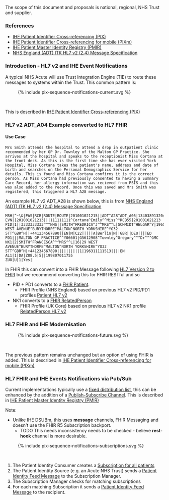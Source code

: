 The scope of this document and proposals is national, regional, NHS Trust and supplier.

### References

- [IHE Patient Identifier Cross-referencing (PIX)](https://profiles.ihe.net/ITI/TF/Volume1/ch-5.html)
- [IHE Patient Identifier Cross-referencing for mobile (PIXm)](https://profiles.ihe.net/ITI/PIXm/index.html)
- [IHE Patient Master Identity Registry (PMIR)](https://profiles.ihe.net/ITI/PMIR/)
- <a href="HSCIC ITK HL7 V2 Message Specifications.pdf" target="_blank">NHS England (ADT) ITK HL7 v2 (2.4) Message Specification</a>


### Introduction - HL7 v2 and IHE Event Notifications

A typical NHS Acute will use Trust Integration Engine (TIE) to route these messages to systems within the Trust. 
This common pattern is:

<figure>{% include pix-sequence-notifications-current.svg %}</figure>
<br clear="all"/>

This is described in [IHE Patient Identifier Cross-referencing (PIX)](https://profiles.ihe.net/ITI/TF/Volume1/ch-5.html)

### HL7 v2 ADT_A04 Example converted to HL7 FHIR

#### Use Case

`Mrs Smith attends the hospital to attend a drop in outpatient clinic recommended by her GP Dr. Townley of the Malton GP Practice. She arrives at the hospital and speaks to the receptionist Miss Cortana at the front desk. As this is the first time she has ever visited York Hospital, Miss Cortana takes the patient's name, address and date of birth and searches on the Personal Demographics Service for her details. This is found and Miss Cortana confirms it is the correct person. As Miss Cortana had previously consented to having a Summary Care Record, her allergy information was recieved from PSIS and this was also added to the record. Once this was saved and Mrs Smith was registered, this triggered a HL7 A28 message.`

An example HL7 v2 ADT_A28 is shown below, this is from <a href="HSCIC ITK HL7 V2 Message Specifications.pdf" target="_blank">NHS England (ADT) ITK HL7 v2 (2.4) Message Specification</a>

```
MSH|^~\&|PAS|RCB|ROUTE|ROUTE|201001021215||ADT^A28^ADT_A05|13403891320453338075|P|2.4|0|20100102121557|||GBR|UNICODE|EN||iTKv1.0
EVN||201001021213|||111111111^Cortana^Emily^^Miss^^RCB55|201001021213
PID|1||3333333333^^^NHS||SMITH^FREDRICA^J^^MRS^^L|SCHMIDT^HELGAR^Y|196513121515|2|||29 WEST AVENUE^BURYTHORPE^MALTON^NORTH YORKSHIRE^YO32 5TT^GBR^H||+441234567890||EN|M|C22|||||A|Berlin|N||GBR||DEU||||ED
PD1|||MALTON GP PRACTICE^^Y06601|G5612908^Townley^Gregory^^^Dr^^^GMC
NK1|2|SMITH^FRANCESCA^^^MRS^^L|16|29 WEST AVENUE^BURYTHORPE^MALTON^NORTH YORKSHIRE^YO32 5TT^GBR^H|+441234567890||||||||||1|196311111513||||EN
AL1|1|DA|Z88.5|5||199807011755
ZU8|U|1|Yes|
```

In FHIR this can convert into a FHIR Message following [HL7 Version 2 to FHIR](https://build.fhir.org/ig/HL7/v2-to-fhir/message_maps.html) but we recommend converting this for FHIR RESTful and so 

- PID + PD1 converts to a [FHIR Patient](Patient-HL7v2-NHS-3333333333-Fredrica-Smith.html). 
  - FHIR Profile (NHS England) based on previous HL7 v2 PID/PD1 profiles [Patient HL7 v2](StructureDefinition-PatientHL7v2.html)
- NK1 converts to a [FHIR RelatedPerson](RelatedPerson-HL7v2-Francesca-Smith.html)
  - FHIR Profile (UK Core) based on previous HL7 v2 NK1 profile [RelatedPerson HL7 v2](https://simplifier.net/hl7fhirukcorer4/ukcore-relatedperson)

### HL7 FHIR and IHE Modernisation

<figure>{% include pix-sequence-notifications-future.svg %}</figure>
<br clear="all"/>

The previous pattern remains unchanged but an option of using FHIR is added. This is described in  [IHE Patient Identifier Cross-referencing for mobile (PIXm)](https://profiles.ihe.net/ITI/PIXm/index.html)

### HL7 FHIR and IHE Events Notifications via Pub/Sub

Current implementations typically use a [fixed distribution list](https://www.enterpriseintegrationpatterns.com/patterns/messaging/MessageRouter.html), this can be enhanced by the addition of a [Publish-Subscribe Channel](https://www.enterpriseintegrationpatterns.com/patterns/messaging/PublishSubscribeChannel.html).
This is described in [IHE Patient Master Identity Registry (PMIR)](https://profiles.ihe.net/ITI/PMIR/)

Note: 

- Unlike IHE DSUBm, this uses **message** channels, FHIR Messaging and doesn't use the FHIR R5 Subscription backport. 
  - TODO This needs inconsistency needs to be checked - believe **rest-hook** channel is more desirable.

<figure>{% include pix-sequence-notifications-subscriptions.svg %}</figure>
<br clear="all"/>

1. The Patient Identity Consumer creates a [Subscription for all patients](Subscription-ex-Subscription.html)
2. The Patient Identity Source (e.g. an Acute NHS Trust) sends a [Patient Identity Feed Message](Bundle-ex-PMIRBundleCreate.html) to the Subscription Manager.
3. The Subscription Manager checks for matching subscriptions
4. For each matching Subscription it sends a [Patient Identity Feed Message](Bundle-ex-PMIRBundleCreate.html) to the recipient.

